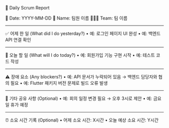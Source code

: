 📝 Daily Scrum Report

📅 Date: YYYY-MM-DD
👤 Name: 팀원 이름
🧑‍🤝‍🧑 Team: 팀 이름

<hr>

✅ 어제 한 일 (What did I do yesterday?)
	•	예: 로그인 페이지 UI 완성
	•	예: 백엔드 API 연결 확인

<hr>

📌 오늘 할 일 (What will I do today?)
	•	예: 회원가입 기능 구현 시작
	•	예: 테스트 코드 작성

<hr>

⚠️ 장애 요소 (Any blockers?)
	•	예: API 문서가 누락되어 있음 → 백엔드 담당자와 협의 필요
	•	예: Flutter 패키지 버전 문제로 빌드 오류 발생

<hr>

💬 기타 공유 사항 (Optional)
	•	예: 회의 일정 변경 필요 → 오후 3시로 제안
	•	예: 금요일 휴가 예정

<hr>

⏰ 소요 시간 기록 (Optional)
	•	어제 소요 시간: X시간
	•	오늘 예상 소요 시간: Y시간
